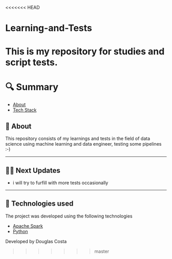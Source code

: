 <<<<<<< HEAD
# Learning-and-Tests
This is my repository for studies and script tests.
=======
# 🔍 Summary

- [About](#-sobre)
- [Tech Stack](#-tecnologias-utilizadas)

## 📗 About

This repository consists of my learnings and tests in the field of data science using machine learning and data engineer, testing some pipelines :-)

---

## 👨‍🚀 Next Updates

-  i will try to furfill with more tests occasionally

---

## 🚀 Technologies used

The project was developed using the following technologies

- [Apache Spark](https://spark.apache.org/)
- [Python](https://www.python.org/)


Developed by Douglas Costa
>>>>>>> master
